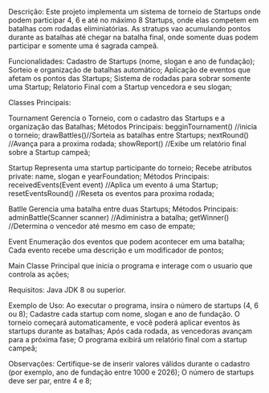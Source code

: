 Descrição: 
Este projeto implementa um sistema de torneio de Startups onde podem participar 4, 6 e até no máximo 8 Startups, onde elas competem em batalhas com rodadas eliminiatórias.
As stratups vao acumulando pontos durante as batalhas até chegar na batalha final, onde somente duas podem participar e somente uma é sagrada campeã.

Funcionalidades:
Cadastro de Startups (nome, slogan e ano de fundação);
Sorteio e organização de batalhas automático;
Aplicação de eventos que afetam os pontos das Startups;
Sistema de rodadas para sobrar somente uma Startup;
Relatorio Final com a Startup vencedora e seu slogan;

Classes Principais:

Tournament
Gerencia o Torneio, com o cadastro das Startups e a organização das Batalhas;
Métodos Principais:
begginTournament() //inicia o torneio;
drawBattles()//Sorteia as batalhas entre Startups;
nextRound() //Avança para a proxima rodada;
showReport() //Exibe um relatório final sobre a Startup campeã;

Startup
Representa uma startup participante do torneio;
Recebe atributos private: name, slogan e yearFoundation;
Métodos Principais:
receivedEvents(Event event) //Aplica um evento á uma Startup;
resetEventsRound() //Reseta os eventos para proxima rodada;

Batlle
Gerencia uma batalha entre duas Startups;
Métodos Principais:
adminBattle(Scanner scanner) //Adiministra a batalha;
getWinner() //Determina o vencedor até mesmo em caso de empate;

Event
Enumeração dos eventos que podem acontecer em uma batalha;
Cada evento recebe uma descrição e um modificador de pontos;

Main
Classe Principal que inicia o programa e interage com o usuario que controla as ações;

Requisitos:
Java JDK 8 ou superior.

Exemplo de Uso:
Ao executar o programa, insira o número de startups (4, 6 ou 8);
Cadastre cada startup com nome, slogan e ano de fundação.
O torneio começará automaticamente, e você poderá aplicar eventos às startups durante as batalhas;
Após cada rodada, as vencedoras avançam para a próxima fase;
O programa exibirá um relatório final com a startup campeã;

Observações:
Certifique-se de inserir valores válidos durante o cadastro (por exemplo, ano de fundação entre 1000 e 2026);
O número de startups deve ser par, entre 4 e 8;









